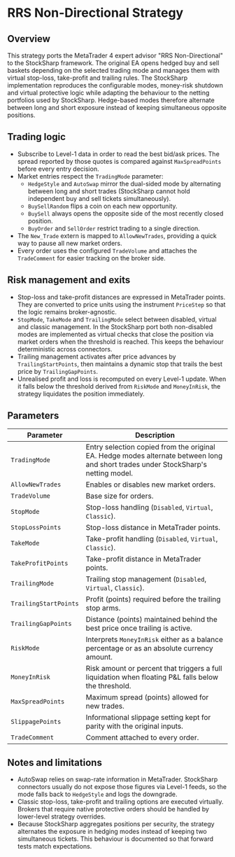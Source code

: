 # RRS Non-Directional Strategy

## Overview
This strategy ports the MetaTrader 4 expert advisor "RRS Non-Directional" to the StockSharp framework. The original EA opens hedged buy and sell baskets depending on the selected trading mode and manages them with virtual stop-loss, take-profit and trailing rules. The StockSharp implementation reproduces the configurable modes, money-risk shutdown and virtual protective logic while adapting the behaviour to the netting portfolios used by StockSharp. Hedge-based modes therefore alternate between long and short exposure instead of keeping simultaneous opposite positions.

## Trading logic
- Subscribe to Level-1 data in order to read the best bid/ask prices. The spread reported by those quotes is compared against `MaxSpreadPoints` before every entry decision.
- Market entries respect the `TradingMode` parameter:
  - `HedgeStyle` and `AutoSwap` mirror the dual-sided mode by alternating between long and short trades (StockSharp cannot hold independent buy and sell tickets simultaneously).
  - `BuySellRandom` flips a coin on each new opportunity.
  - `BuySell` always opens the opposite side of the most recently closed position.
  - `BuyOrder` and `SellOrder` restrict trading to a single direction.
- The `New_Trade` extern is mapped to `AllowNewTrades`, providing a quick way to pause all new market orders.
- Every order uses the configured `TradeVolume` and attaches the `TradeComment` for easier tracking on the broker side.

## Risk management and exits
- Stop-loss and take-profit distances are expressed in MetaTrader points. They are converted to price units using the instrument `PriceStep` so that the logic remains broker-agnostic.
- `StopMode`, `TakeMode` and `TrailingMode` select between disabled, virtual and classic management. In the StockSharp port both non-disabled modes are implemented as virtual checks that close the position via market orders when the threshold is reached. This keeps the behaviour deterministic across connectors.
- Trailing management activates after price advances by `TrailingStartPoints`, then maintains a dynamic stop that trails the best price by `TrailingGapPoints`.
- Unrealised profit and loss is recomputed on every Level-1 update. When it falls below the threshold derived from `RiskMode` and `MoneyInRisk`, the strategy liquidates the position immediately.

## Parameters
| Parameter | Description |
|-----------|-------------|
| `TradingMode` | Entry selection copied from the original EA. Hedge modes alternate between long and short trades under StockSharp's netting model. |
| `AllowNewTrades` | Enables or disables new market orders. |
| `TradeVolume` | Base size for orders. |
| `StopMode` | Stop-loss handling (`Disabled`, `Virtual`, `Classic`). |
| `StopLossPoints` | Stop-loss distance in MetaTrader points. |
| `TakeMode` | Take-profit handling (`Disabled`, `Virtual`, `Classic`). |
| `TakeProfitPoints` | Take-profit distance in MetaTrader points. |
| `TrailingMode` | Trailing stop management (`Disabled`, `Virtual`, `Classic`). |
| `TrailingStartPoints` | Profit (points) required before the trailing stop arms. |
| `TrailingGapPoints` | Distance (points) maintained behind the best price once trailing is active. |
| `RiskMode` | Interprets `MoneyInRisk` either as a balance percentage or as an absolute currency amount. |
| `MoneyInRisk` | Risk amount or percent that triggers a full liquidation when floating P&L falls below the threshold. |
| `MaxSpreadPoints` | Maximum spread (points) allowed for new trades. |
| `SlippagePoints` | Informational slippage setting kept for parity with the original inputs. |
| `TradeComment` | Comment attached to every order. |

## Notes and limitations
- AutoSwap relies on swap-rate information in MetaTrader. StockSharp connectors usually do not expose those figures via Level-1 feeds, so the mode falls back to `HedgeStyle` and logs the downgrade.
- Classic stop-loss, take-profit and trailing options are executed virtually. Brokers that require native protective orders should be handled by lower-level strategy overrides.
- Because StockSharp aggregates positions per security, the strategy alternates the exposure in hedging modes instead of keeping two simultaneous tickets. This behaviour is documented so that forward tests match expectations.
